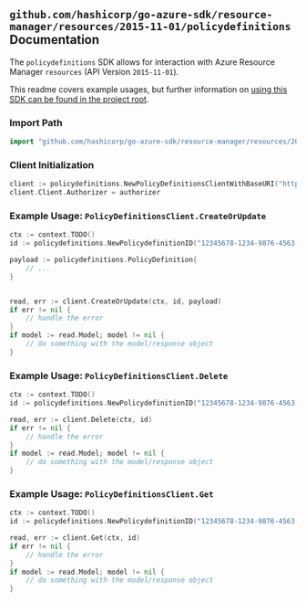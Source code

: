 
## `github.com/hashicorp/go-azure-sdk/resource-manager/resources/2015-11-01/policydefinitions` Documentation

The `policydefinitions` SDK allows for interaction with Azure Resource Manager `resources` (API Version `2015-11-01`).

This readme covers example usages, but further information on [using this SDK can be found in the project root](https://github.com/hashicorp/go-azure-sdk/tree/main/docs).

### Import Path

```go
import "github.com/hashicorp/go-azure-sdk/resource-manager/resources/2015-11-01/policydefinitions"
```


### Client Initialization

```go
client := policydefinitions.NewPolicyDefinitionsClientWithBaseURI("https://management.azure.com")
client.Client.Authorizer = authorizer
```


### Example Usage: `PolicyDefinitionsClient.CreateOrUpdate`

```go
ctx := context.TODO()
id := policydefinitions.NewPolicydefinitionID("12345678-1234-9876-4563-123456789012", "policydefinitionValue")

payload := policydefinitions.PolicyDefinition{
	// ...
}


read, err := client.CreateOrUpdate(ctx, id, payload)
if err != nil {
	// handle the error
}
if model := read.Model; model != nil {
	// do something with the model/response object
}
```


### Example Usage: `PolicyDefinitionsClient.Delete`

```go
ctx := context.TODO()
id := policydefinitions.NewPolicydefinitionID("12345678-1234-9876-4563-123456789012", "policydefinitionValue")

read, err := client.Delete(ctx, id)
if err != nil {
	// handle the error
}
if model := read.Model; model != nil {
	// do something with the model/response object
}
```


### Example Usage: `PolicyDefinitionsClient.Get`

```go
ctx := context.TODO()
id := policydefinitions.NewPolicydefinitionID("12345678-1234-9876-4563-123456789012", "policydefinitionValue")

read, err := client.Get(ctx, id)
if err != nil {
	// handle the error
}
if model := read.Model; model != nil {
	// do something with the model/response object
}
```
